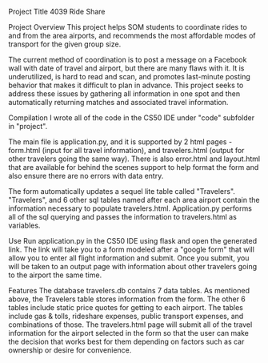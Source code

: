 Project Title
4039 Ride Share

Project Overview
This project helps SOM students to coordinate rides to and from the area airports, and recommends the most affordable modes of transport for the given group size.

The current method of coordination is to post a message on a Facebook wall with date of travel and airport, but there are many flaws with it.
It is underutilized, is hard to read and scan, and promotes last-minute posting behavior that makes it difficult to plan in advance.
This project seeks to address these issues by gathering all information in one spot and then automatically returning matches and associated travel information.

Compilation
I wrote all of the code in the CS50 IDE under "code" subfolder in "project".

The main file is application.py, and it is supported by 2 html pages - form.html (input for all travel information), and travelers.html (output for other travelers going the same way).
There is also error.html and layout.html that are available for behind the scenes support to help format the form and also ensure there are no errors with data entry.

The form automatically updates a sequel lite table called "Travelers". "Travelers", and 6 other sql tables named after each area airport contain the information necessary to populate travelers.html.
Application.py performs all of the sql querying and passes the information to travelers.html as variables.

Use
Run application.py in the CS50 IDE using flask and open the generated link.
The link will take you to a form modeled after a "google form" that will allow you to enter all flight information and submit.
Once you submit, you will be taken to an output page with information about other travelers going to the airport the same time.

Features
The database travelers.db contains 7 data tables.
As mentioned above, the Travelers table stores information from the form.
The other 6 tables include static price quotes for getting to each airport.
The tables include gas & tolls, rideshare expenses, public transport expenses, and combinations of those.
The travelers.html page will submit all of the travel information for the airport selected in the form so that the user can make the decision that works best for them depending on factors such as car ownership or desire for convenience.